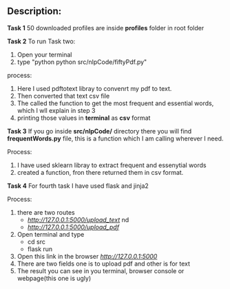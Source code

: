 ## Description:

**Task 1**
50 downloaded profiles are inside **profiles** folder in root folder

**Task 2**
To run Task two:

1. Open your terminal
2. type "python python src/nlpCode/fiftyPdf.py"

process:

1. Here I used pdftotext libray to convenrt my pdf to text.
2. Then converted that text csv file
3. The called the function to get the most frequent and essential words, which I wll explain in step 3
4. printing those values in **terminal** as **csv** format

**Task 3**
If you go inside **src/nlpCode/** directory there you will find **frequentWords.py** file, this is a function which I am calling wherever I need.

Process:

1. I have used sklearn libray to extract frequent and essenytial words
2. created a function, fron there returned them in csv format.

**Task 4**
For fourth task I have used flask and jinja2

Process:

1. there are two routes
   - *http://127.0.0.1:5000/upload_text* nd
   - *http://127.0.0.1:5000/upload_pdf*
2. Open terminal and type
   - cd src
   - flask run
3. Open this link in the browser *http://127.0.0.1:5000*
4. There are two fields one is to upload pdf and other is for text
5. The result you can see in you terminal, browser console or webpage(this one is ugly)
